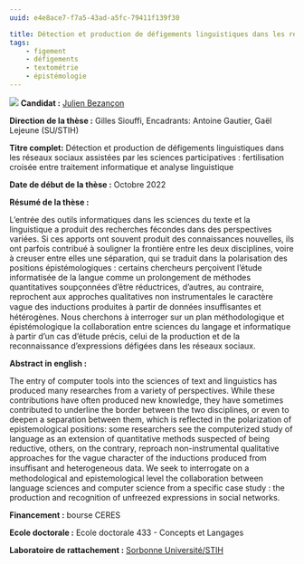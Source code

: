 ```yaml
---
uuid: e4e8ace7-f7a5-43ad-a5fc-79411f139f30

title: Détection et production de défigements linguistiques dans les réseaux sociaux assistées par les sciences participatives
tags:
    - figement
    - défigements
    - textométrie
    - épistémologie
---
```


![](these-3.png)
**Candidat :** [Julien Bezançon](../../membres/bezancon_julien)

**Direction de la thèse :** Gilles Siouffi, Encadrants: Antoine Gautier, Gaël Lejeune (SU/STIH)

**Titre complet:** Détection et production de défigements linguistiques dans les réseaux sociaux assistées par les sciences participatives : fertilisation croisée entre traitement informatique et analyse linguistique

**Date de début de la thèse :** Octobre 2022

**Résumé de la thèse :** 

 L’entrée des outils informatiques dans les sciences du texte et la linguistique a produit des recherches fécondes dans des perspectives variées. Si ces apports ont souvent produit des connaissances nouvelles, ils ont parfois contribué à souligner la frontière entre les deux disciplines, voire à creuser entre elles une séparation, qui se traduit dans la polarisation des positions épistémologiques : certains chercheurs perçoivent l’étude informatisée de la langue comme un prolongement de méthodes quantitatives soupçonnées d’être réductrices, d’autres, au contraire, reprochent aux approches qualitatives non instrumentales le caractère vague des inductions produites à partir de données insuﬀisantes et hétérogènes. Nous cherchons à interroger sur un plan méthodologique et épistémologique la collaboration entre sciences du langage et informatique à partir d’un cas d’étude précis, celui de la production et de la reconnaissance d’expressions défigées dans les réseaux sociaux.

**Abstract in english :**

 The entry of computer tools into the sciences of text and linguistics has produced many researches from a variety of perspectives. While these contributions have often produced new knowledge, they have sometimes contributed to underline the border between the two disciplines, or even to deepen a separation between them, which is reflected in the polarization of epistemological positions: some researchers see the computerized study of language as an extension of quantitative methods suspected of being reductive, others, on the contrary, reproach non-instrumental qualitative approaches for the vague character of the inductions produced from insuﬀisant and heterogeneous data. We seek to interrogate on a methodological and epistemological level the collaboration between language sciences and computer science from a specific case study : the production and recognition of unfreezed expressions in social networks.

**Financement :** bourse CERES

**Ecole doctorale :** Ecole doctorale 433 - Concepts et Langages

**Laboratoire de rattachement :** [Sorbonne Université/STIH](http://stih-sorbonne-universite.fr/)

